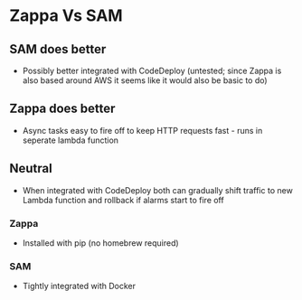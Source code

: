 # Zappa Vs SAM

## SAM does better

- Possibly better integrated with CodeDeploy (untested; since Zappa is also based around AWS it seems like it would also be basic to do)

## Zappa does better

- Async tasks easy to fire off to keep HTTP requests fast - runs in seperate lambda function

## Neutral

- When integrated with CodeDeploy both can gradually shift traffic to new Lambda function and rollback if alarms start to fire off

### Zappa

- Installed with pip (no homebrew required)

### SAM

- Tightly integrated with Docker